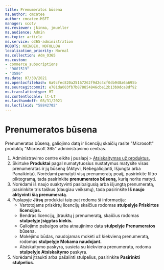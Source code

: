 ```yaml
---
title: Prenumeratos būsena
ms.author: cmcatee
author: cmcatee-MSFT
manager: scotv
ms.reviewer: jkinma, jmueller
ms.audience: Admin
ms.topic: article
ms.service: o365-administration
ROBOTS: NOINDEX, NOFOLLOW
localization_priority: Normal
ms.collection: Adm_O365
ms.custom:
- commerce_subscriptions
- "9001519"
- "3586"
ms.date: 07/30/2021
ms.openlocfilehash: 6a9cfec820a25167262f9d2c4cf0db948a6a695b
ms.sourcegitcommit: e781da003fb7b878854846cbe12b13b9dca8df92
ms.translationtype: MT
ms.contentlocale: lt-LT
ms.lasthandoff: 08/31/2021
ms.locfileid: "58842702"
---
```

# <a name="subscription-status"></a>Prenumeratos būsena

Prenumeratos būseną, galiojimo datą ir licencijų skaičių  rasite "Microsoft" produktų "Microsoft 365" administravimo centras.

1. Administravimo centre eikite į puslapį  >  [Atsiskaitymas už produktus.](https://go.microsoft.com/fwlink/p/?linkid=842054)
2. Skirtuke **Produktai** pagal numatytuosius nustatymus matysite visas prenumeratas ir jų būseną (Aktyvi, Nebegaliojanti, Išjungta arba Panaikinta). Norėdami pamatyti visų prenumeratų poaiį, pasirinkite filtro piktogramą, tada pasirinkite **prenumeratos būseną,** kurią norite matyti.
3. Norėdami iš naujo suaktyvinti pasibaigusią arba išjungtą prenumeratą, pasirinkite tris taškus (daugiau veiksmų), tada pasirinkite **Iš naujo aktyvinti šią prenumeratą**.
4. Puslapyje **Jūsų** produktai taip pat rodoma ši informacija:
    - Vartotojams priskirtų licencijų skaičius rodomas **stulpelyje Priskirtos licencijos.**
    - Bendras licencijų, įtrauktų į prenumeratą, skaičius rodomas **stulpelyje Įsigytas kiekis.**
    - Galiojimo pabaigos arba atnaujinimo data **stulpelyje Prenumeratos** būsena.
    - Mokėjimo būdas, naudojamas mokėti už kiekvieną prenumeratą, rodomas **stulpelyje Mokama naudojant.**
    - Atsiskaitymo paskyra, susieta su kiekviena prenumerata, rodoma **stulpelyje Atsiskaitymo** paskyra.
5. Norėdami įtraukti arba pašalinti stulpelius, pasirinkite **Pasirinkti stulpelius**.
